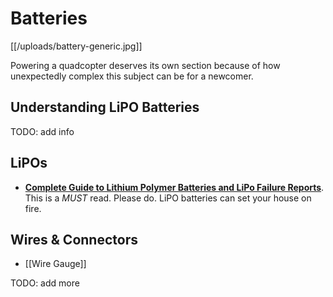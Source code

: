 # Batteries

[[/uploads/battery-generic.jpg]]

Powering a quadcopter deserves its own section because of how unexpectedly complex this subject can be for a newcomer.

## Understanding LiPO Batteries

TODO: add info

## LiPOs

* **[Complete Guide to Lithium Polymer Batteries and LiPo Failure Reports](http://www.rcgroups.com/forums/showthread.php?t=209187)**. This is a *MUST* read. Please do. LiPO batteries can set your house on fire.

## Wires & Connectors

* [[Wire Gauge]]

TODO: add more